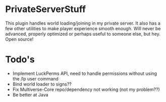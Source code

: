 # PrivateServerStuff
This plugin handles world loading/joining in my private server. It also has a few other utilities to make player experience smooth enough.
Will never be advanced, properly optimized or perhaps useful to someone else, but hey. Open source!

# Todo's
- Implement LuckPerms API, need to handle permissions without using the /lp user command
- Bind world loader to signs??
- Fix Multiverse-Core repo/dependency not working (not my problem??)
- Be better at Java

